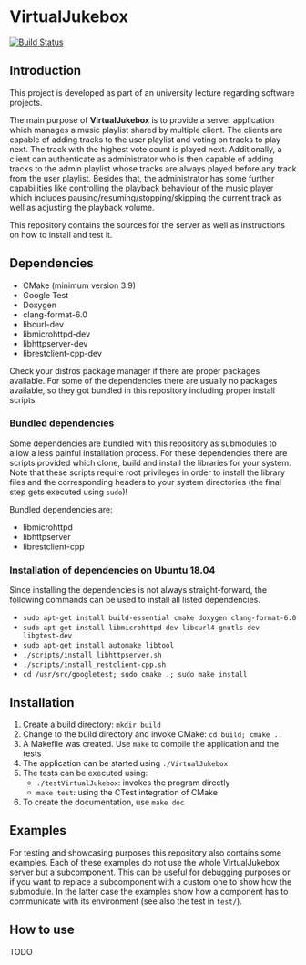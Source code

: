 # VirtualJukebox

[![Build Status][1]][2]

## Introduction

This project is developed as part of an university lecture regarding software projects.

The main purpose of __VirtualJukebox__ is to provide a server application which manages a music playlist shared by
multiple client. The clients are capable of adding tracks to the user playlist and voting on tracks to play next. The track
with the highest vote count is played next.
Additionally, a client can authenticate as administrator who is then capable of adding tracks to the admin playlist
whose tracks are always played before any track from the user playlist. Besides that, the administrator has some further
capabilities like controlling the playback behaviour of the music player which includes
pausing/resuming/stopping/skipping the current track as well as adjusting the playback volume.

This repository contains the sources for the server as well as instructions on how to install and test it.

## Dependencies

- CMake (minimum version 3.9)
- Google Test
- Doxygen
- clang-format-6.0
- libcurl-dev
- libmicrohttpd-dev
- libhttpserver-dev
- librestclient-cpp-dev

Check your distros package manager if there are proper packages available. For some of the dependencies there are
usually no packages available, so they got bundled in this repository including proper install scripts.

### Bundled dependencies

Some dependencies are bundled with this repository as submodules to allow a less painful installation process.
For these dependencies there are scripts provided which clone, build and install the libraries for your system.
Note that these scripts require root privileges in order to install the library files and the corresponding headers
to your system directories (the final step gets executed using `sudo`)!

Bundled dependencies are:

- libmicrohttpd
- libhttpserver
- librestclient-cpp

### Installation of dependencies on Ubuntu 18.04

Since installing the dependencies is not always straight-forward, the following commands can be used to install all
listed dependencies.

- `sudo apt-get install build-essential cmake doxygen clang-format-6.0`
- `sudo apt-get install libmicrohttpd-dev libcurl4-gnutls-dev libgtest-dev`
- `sudo apt-get install automake libtool`
- `./scripts/install_libhttpserver.sh`
- `./scripts/install_restclient-cpp.sh`
- `cd /usr/src/googletest; sudo cmake .; sudo make install`

## Installation

1. Create a build directory: `mkdir build`
2. Change to the build directory and invoke CMake: `cd build; cmake ..`
3. A Makefile was created. Use `make` to compile the application and the tests
4. The application can be started using `./VirtualJukebox`
5. The tests can be executed using:
    - `./testVirtualJukebox`: invokes the program directly
    - `make test`: using the CTest integration of CMake
6. To create the documentation, use `make doc`

## Examples

For testing and showcasing purposes this repository also contains some examples. Each of these examples do not use
the whole VirtualJukebox server but a subcomponent. This can be useful for debugging purposes or if you want to replace
a subcomponent with a custom one to show how the submodule. In the latter case the examples show how a component has to
communicate with its environment (see also the test in `test/`).

## How to use

TODO

[1]: https://img.shields.io/travis/com/skaupper/virtualjukebox/master?label=Travis%20Build%20Status&logo=travis
[2]: https://travis-ci.com/skaupper/VirtualJukebox
